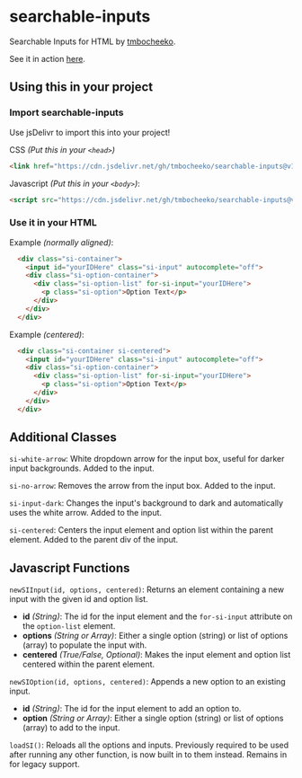# searchable-inputs
Searchable Inputs for HTML by [tmbocheeko](https://www.twitter.com/tmbocheeko_).

See it in action [here](https://codepen.io/tmbocheeko/pen/OJzwqXJ).

## Using this in your project

### Import searchable-inputs
Use jsDelivr to import this into your project!

CSS _(Put this in your `<head>`)_

```html
<link href="https://cdn.jsdelivr.net/gh/tmbocheeko/searchable-inputs@v1.3/searchableinputs.css" rel="stylesheet" type="text/css" />
```

Javascript _(Put this in your `<body>`)_:

```html
<script src="https://cdn.jsdelivr.net/gh/tmbocheeko/searchable-inputs@v1.3/searchableinputs.js" crossorigin="anonymous" defer></script>
```
### Use it in your HTML

Example _(normally aligned)_:

```html
  <div class="si-container">
    <input id="yourIDHere" class="si-input" autocomplete="off">          // Make sure to replace yourIDHere
    <div class="si-option-container">
      <div class="si-option-list" for-si-input="yourIDHere">             // on both of these lines!
        <p class="si-option">Option Text</p>
      </div>
    </div>
  </div>
```

Example _(centered)_:

```html
  <div class="si-container si-centered">
    <input id="yourIDHere" class="si-input" autocomplete="off">          // Make sure to replace yourIDHere
    <div class="si-option-container">
      <div class="si-option-list" for-si-input="yourIDHere">             // on both of these lines!
        <p class="si-option">Option Text</p>
      </div>
    </div>
  </div>
```

## Additional Classes

`si-white-arrow`: White dropdown arrow for the input box, useful for darker input backgrounds. Added to the input.

`si-no-arrow`: Removes the arrow from the input box. Added to the input.

`si-input-dark`: Changes the input's background to dark and automatically uses the white arrow. Added to the input.

`si-centered`: Centers the input element and option list within the parent element. Added to the parent div of the input.

## Javascript Functions

`newSIInput(id, options, centered)`: Returns an element containing a new input with the given id and option list.
- **id** _(String)_: The id for the input element and the `for-si-input` attribute on the `option-list` element.
- **options** _(String or Array)_: Either a single option (string) or list of options (array) to populate the input with.
- **centered** _(True/False, Optional)_: Makes the input element and option list centered within the parent element.

`newSIOption(id, options, centered)`: Appends a new option to an existing input.
- **id** _(String)_: The id for the input element to add an option to.
- **option** _(String or Array)_: Either a single option (string) or list of options (array) to add to the input.

`loadSI()`: Reloads all the options and inputs. Previously required to be used after running any other function, is now built in to them instead. Remains in for legacy support.
